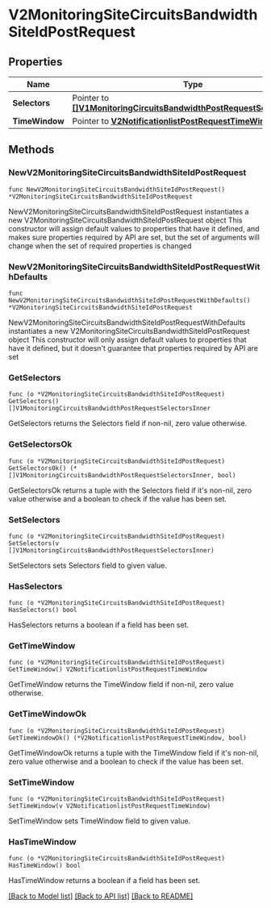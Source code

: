 # V2MonitoringSiteCircuitsBandwidthSiteIdPostRequest

## Properties

Name | Type | Description | Notes
------------ | ------------- | ------------- | -------------
**Selectors** | Pointer to [**[]V1MonitoringCircuitsBandwidthPostRequestSelectorsInner**](V1MonitoringCircuitsBandwidthPostRequestSelectorsInner.md) |  | [optional] 
**TimeWindow** | Pointer to [**V2NotificationlistPostRequestTimeWindow**](V2NotificationlistPostRequestTimeWindow.md) |  | [optional] 

## Methods

### NewV2MonitoringSiteCircuitsBandwidthSiteIdPostRequest

`func NewV2MonitoringSiteCircuitsBandwidthSiteIdPostRequest() *V2MonitoringSiteCircuitsBandwidthSiteIdPostRequest`

NewV2MonitoringSiteCircuitsBandwidthSiteIdPostRequest instantiates a new V2MonitoringSiteCircuitsBandwidthSiteIdPostRequest object
This constructor will assign default values to properties that have it defined,
and makes sure properties required by API are set, but the set of arguments
will change when the set of required properties is changed

### NewV2MonitoringSiteCircuitsBandwidthSiteIdPostRequestWithDefaults

`func NewV2MonitoringSiteCircuitsBandwidthSiteIdPostRequestWithDefaults() *V2MonitoringSiteCircuitsBandwidthSiteIdPostRequest`

NewV2MonitoringSiteCircuitsBandwidthSiteIdPostRequestWithDefaults instantiates a new V2MonitoringSiteCircuitsBandwidthSiteIdPostRequest object
This constructor will only assign default values to properties that have it defined,
but it doesn't guarantee that properties required by API are set

### GetSelectors

`func (o *V2MonitoringSiteCircuitsBandwidthSiteIdPostRequest) GetSelectors() []V1MonitoringCircuitsBandwidthPostRequestSelectorsInner`

GetSelectors returns the Selectors field if non-nil, zero value otherwise.

### GetSelectorsOk

`func (o *V2MonitoringSiteCircuitsBandwidthSiteIdPostRequest) GetSelectorsOk() (*[]V1MonitoringCircuitsBandwidthPostRequestSelectorsInner, bool)`

GetSelectorsOk returns a tuple with the Selectors field if it's non-nil, zero value otherwise
and a boolean to check if the value has been set.

### SetSelectors

`func (o *V2MonitoringSiteCircuitsBandwidthSiteIdPostRequest) SetSelectors(v []V1MonitoringCircuitsBandwidthPostRequestSelectorsInner)`

SetSelectors sets Selectors field to given value.

### HasSelectors

`func (o *V2MonitoringSiteCircuitsBandwidthSiteIdPostRequest) HasSelectors() bool`

HasSelectors returns a boolean if a field has been set.

### GetTimeWindow

`func (o *V2MonitoringSiteCircuitsBandwidthSiteIdPostRequest) GetTimeWindow() V2NotificationlistPostRequestTimeWindow`

GetTimeWindow returns the TimeWindow field if non-nil, zero value otherwise.

### GetTimeWindowOk

`func (o *V2MonitoringSiteCircuitsBandwidthSiteIdPostRequest) GetTimeWindowOk() (*V2NotificationlistPostRequestTimeWindow, bool)`

GetTimeWindowOk returns a tuple with the TimeWindow field if it's non-nil, zero value otherwise
and a boolean to check if the value has been set.

### SetTimeWindow

`func (o *V2MonitoringSiteCircuitsBandwidthSiteIdPostRequest) SetTimeWindow(v V2NotificationlistPostRequestTimeWindow)`

SetTimeWindow sets TimeWindow field to given value.

### HasTimeWindow

`func (o *V2MonitoringSiteCircuitsBandwidthSiteIdPostRequest) HasTimeWindow() bool`

HasTimeWindow returns a boolean if a field has been set.


[[Back to Model list]](../README.md#documentation-for-models) [[Back to API list]](../README.md#documentation-for-api-endpoints) [[Back to README]](../README.md)


